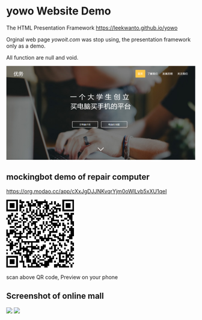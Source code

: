 # yowo Website Demo
The HTML Presentation Framework https://leekwanto.github.io/yowo

Orginal web page *yowoit.com* was stop using, the presentation framework only as a demo.

All function are null and void.

![](/Screenshots1.png)



## mockingbot demo of repair computer 

https://org.modao.cc/app/cXxJgDJJNKvqrYjm0oWlLvb5xXU1qeI

![scan above QR code, Preview on your phone](/mockingbot.png)

scan above QR code, Preview on your phone



## Screenshot of online mall

![](/Screenshots2.png)
![](/Screenshots3.png)
